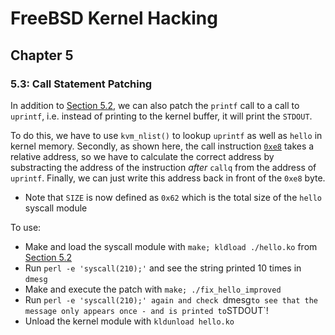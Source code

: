 # FreeBSD Kernel Hacking

## Chapter 5

### 5.3: Call Statement Patching

In addition to [Section 5.2](../5.2_patching_code_bytes/), we can also patch the `printf` call to a call to `uprintf`, i.e. instead of printing to the kernel buffer, it will print the `STDOUT`.

To do this, we have to use `kvm_nlist()` to lookup `uprintf` as well as `hello` in kernel memory. Secondly, as shown here, the call instruction [`0xe8`](https://www.felixcloutier.com/x86/call) takes a relative address, so we have to calculate the correct address by substracting the address of the instruction *after* `callq` from the address of `uprintf`. Finally, we can just write this address back in front of the `0xe8` byte.

* Note that `SIZE` is now defined as `0x62` which is the total size of the `hello` syscall module

To use:
* Make and load the syscall module with `make; kldload ./hello.ko` from [Section 5.2](../5.2_patching_code_bytes/)
* Run `perl -e 'syscall(210);'` and see the string printed 10 times in `dmesg`
* Make and execute the patch with `make; ./fix_hello_improved`
* Run `perl -e 'syscall(210);' again and check `dmesg` to see that the message only appears once - and is printed to `STDOUT`!
* Unload the kernel module with `kldunload hello.ko`
